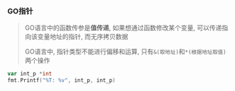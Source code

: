 ### GO指针

> GO语言中的函数传参是**值传递**, 如果想通过函数修改某个变量, 可以传递指向该变量地址的指针, 而无序拷贝数据
>
> GO语言中, 指针类型不能进行偏移和运算, 只有`&(取地址)`和`*(根据地址取值)`两个操作

```GO
var int_p *int
fmt.Printf("%T: %v", int_p, int_p)
```